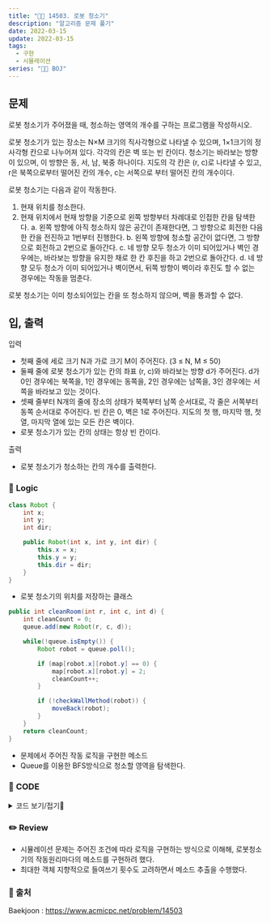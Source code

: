 ```yaml
---
title: "👩‍💻 14503. 로봇 청소기"
description: "알고리즘 문제 풀기"
date: 2022-03-15
update: 2022-03-15
tags:
  - 구현
  - 시뮬레이션
series: "👩‍💻 BOJ"
---
```


## 문제
로봇 청소기가 주어졌을 때, 청소하는 영역의 개수를 구하는 프로그램을 작성하시오.

로봇 청소기가 있는 장소는 N×M 크기의 직사각형으로 나타낼 수 있으며, 1×1크기의 정사각형 칸으로 나누어져 있다. 각각의 칸은 벽 또는 빈 칸이다. 청소기는 바라보는 방향이 있으며, 이 방향은 동, 서, 남, 북중 하나이다. 지도의 각 칸은 (r, c)로 나타낼 수 있고, r은 북쪽으로부터 떨어진 칸의 개수, c는 서쪽으로 부터 떨어진 칸의 개수이다.

로봇 청소기는 다음과 같이 작동한다.

1. 현재 위치를 청소한다.
2. 현재 위치에서 현재 방향을 기준으로 왼쪽 방향부터 차례대로 인접한 칸을 탐색한다.
   a. 왼쪽 방향에 아직 청소하지 않은 공간이 존재한다면, 그 방향으로 회전한 다음 한 칸을 전진하고 1번부터 진행한다.
   b. 왼쪽 방향에 청소할 공간이 없다면, 그 방향으로 회전하고 2번으로 돌아간다.
   c. 네 방향 모두 청소가 이미 되어있거나 벽인 경우에는, 바라보는 방향을 유지한 채로 한 칸 후진을 하고 2번으로 돌아간다.
   d. 네 방향 모두 청소가 이미 되어있거나 벽이면서, 뒤쪽 방향이 벽이라 후진도 할 수 없는 경우에는 작동을 멈춘다.

로봇 청소기는 이미 청소되어있는 칸을 또 청소하지 않으며, 벽을 통과할 수 없다.

## 입, 출력

입력
- 첫째 줄에 세로 크기 N과 가로 크기 M이 주어진다. (3 ≤ N, M ≤ 50)
- 둘째 줄에 로봇 청소기가 있는 칸의 좌표 (r, c)와 바라보는 방향 d가 주어진다. d가 0인 경우에는 북쪽을, 1인 경우에는 동쪽을, 2인 경우에는 남쪽을, 3인 경우에는 서쪽을 바라보고 있는 것이다.
- 셋째 줄부터 N개의 줄에 장소의 상태가 북쪽부터 남쪽 순서대로, 각 줄은 서쪽부터 동쪽 순서대로 주어진다. 빈 칸은 0, 벽은 1로 주어진다. 지도의 첫 행, 마지막 행, 첫 열, 마지막 열에 있는 모든 칸은 벽이다.
- 로봇 청소기가 있는 칸의 상태는 항상 빈 칸이다.

출력
- 로봇 청소기가 청소하는 칸의 개수를 출력한다.

### 📍 **Logic**

```java
class Robot {
    int x;
    int y;
    int dir;

    public Robot(int x, int y, int dir) {
        this.x = x;
        this.y = y;
        this.dir = dir;
    }
}
```

- 로봇 청소기의 위치를 저장하는 클래스

```java
public int cleanRoom(int r, int c, int d) {
    int cleanCount = 0;
    queue.add(new Robot(r, c, d));

    while(!queue.isEmpty()) {
        Robot robot = queue.poll();

        if (map[robot.x][robot.y] == 0) {
            map[robot.x][robot.y] = 2;
            cleanCount++;
        }

        if (!checkWallMethod(robot)) {
            moveBack(robot);
        }
    }
    return cleanCount;
}
```

- 문제에서 주어진 작동 로직을 구현한 메소드
- Queue를 이용한 BFS방식으로 청소할 영역을 탐색한다.

### 📄 **CODE**

<details>
  <summary>코드 보기/접기💫</summary>
    <div markdown="1">

	import java.io.*;
    import java.util.*;

    class Robot {
        int x;
        int y;
        int dir;

        public Robot(int x, int y, int dir) {
            this.x = x;
            this.y = y;
            this.dir = dir;
        }
    }

    class Directions {
        int x;
        int y;

        public Directions(int x, int y) {
            this.x = x;
            this.y = y;
        }
    }

    class Room {
        int[][] map;
        int N, M;
        Queue<Robot> queue = new LinkedList<>();
        Directions[] directions = {new Directions(-1, 0), new Directions(0, 1), new Directions(1, 0), new Directions(0, -1)};

        public Room (int n, int m) {
            N = n;
            M = m;
            map = new int[n][m];
        }

        public int cleanRoom(int r, int c, int d) {
            int cleanCount = 0;
            queue.add(new Robot(r, c, d));

            while(!queue.isEmpty()) {
                Robot robot = queue.poll();

                if (map[robot.x][robot.y] == 0) {
                    map[robot.x][robot.y] = 2;
                    cleanCount++;
                }

                if (!checkWallMethod(robot)) {
                    moveBack(robot);
                }
            }
            return cleanCount;
        }

        private void moveBack(Robot robot) {
            int backDir = turnBack(robot.dir);
            int backX = robot.x + directions[backDir].x;
            int backY = robot.y + directions[backDir].y;

            if (!checkBoundary(backX, backY)) {
                if (map[backX][backY] != 1) {
                    queue.add(new Robot(backX, backY, robot.dir));
                }
            }
        }

        private boolean checkWallMethod(Robot robot) {
            for (int i = 0; i < 4; i++) {
                int nextDir = turnLeft(robot.dir);
                int nextX = robot.x + directions[nextDir].x;
                int nextY = robot.y + directions[nextDir].y;

                robot.dir = nextDir;

                if (checkBoundary(nextX, nextY)) continue;

                if (map[nextX][nextY] == 0) {
                    queue.add(new Robot(nextX, nextY, nextDir));
                    return true;
                }
            }
            return false;
        }

        private boolean checkBoundary(int r, int c) {
            return r < 0 || r >= N || c < 0 || c >= M;
        }

        private int turnLeft(int d) {
            return (d + 3) % 4;
        }

        private int turnBack(int d) {
            return (d + 2) % 4;
        }
    }

    public class Main {
        public static void main(String[] args) throws IOException {
            BufferedReader br = new BufferedReader(new InputStreamReader(System.in));
            String[] line = br.readLine().split(" ");
            int N = Integer.parseInt(line[0]);
            int M = Integer.parseInt(line[1]);

            Room room = new Room(N, M);

            line = br.readLine().split(" ");

            int r = Integer.parseInt(line[0]);
            int c = Integer.parseInt(line[1]);
            int d = Integer.parseInt(line[2]);

            for (int i = 0; i < N; i++) room.map[i] = Arrays.stream(br.readLine().split(" ")).mapToInt(Integer::parseInt).toArray();

            System.out.println(room.cleanRoom(r, c, d));

            br.close();
        }
    }
  	</div>
</details>

### ✏️ **Review**
- 시뮬레이션 문제는 주어진 조건에 따라 로직을 구현하는 방식으로 이해해, 로봇청소기의 작동원리마다의 메소드를 구현하려 했다.
- 최대한 객체 지향적으로 들여쓰기 횟수도 고려하면서 메소드 추출을 수행했다.

### 📕 출처
Baekjoon : https://www.acmicpc.net/problem/14503